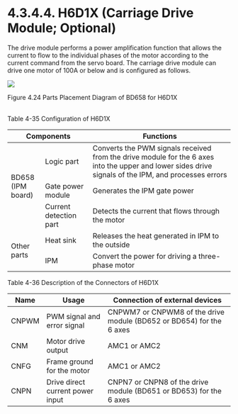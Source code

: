 ﻿# 4.3.4.4. H6D1X (Carriage Drive Module; Optional)

The drive module performs a power amplification function that allows the current to flow to the individual phases of the motor according to the current command from the servo board. The carriage drive module can drive one motor of 100A or below and is configured as follows.

![](../../../_assets/그림_4.43_H6D1X용BD658_부품_배치도.png  )

Figure 4.24 Parts Placement Diagram of BD658 for H6D1X</br></br>

Table 4-35 Configuration of H6D1X

<table>
<thead>
  <tr>
    <th colspan="2">Components</th>
    <th>Functions</th>
  </tr>
</thead>
<tbody>
  <tr>
    <td rowspan="3">BD658</br>(IPM board)
</td>
    <td>Logic part</td>
    <td>Converts the PWM signals received from the drive module for the 6 axes into the upper and lower sides drive signals of the IPM, and processes errors</td>
  </tr>
  <tr>
    <td>Gate power module</td>
    <td>Generates the IPM gate power</td>
  </tr>
  <tr>
    <td>Current detection part</td>
    <td>Detects the current that flows through the motor</td>
  </tr>
  <tr>
    <td rowspan="2">Other parts</td>
    <td>Heat sink</td>
    <td>Releases the heat generated in IPM to the outside</td>
  </tr>
  <tr>
    <td>IPM</td>
    <td>Convert the power for driving a three-phase motor</td>
  </tr>
</tbody>
</table>

Table 4-36 Description of the Connectors of H6D1X

<table>
<thead>
  <tr>
    <th>Name</th>
    <th>Usage</th>
    <th>Connection of external devices</th>
  </tr>
</thead>
<tbody>
  <tr>
    <td>CNPWM</td>
    <td>PWM signal and error signal</td>
    <td>CNPWM7 or CNPWM8 of the drive module (BD652 or BD654) for the 6 axes</td>
  </tr>
  <tr>
    <td>CNM</td>
    <td>Motor drive output</td>
    <td>AMC1 or AMC2</td>
  </tr>
  <tr>
    <td>CNFG</td>
    <td>Frame ground for the motor</td>
    <td>AMC1 or AMC2</td>
  </tr>
  <tr>
    <td>CNPN</td>
    <td>Drive direct current power input</td>
    <td>CNPN7 or CNPN8 of the drive module (BD651 or BD653) for the 6 axes</td>
  </tr>
</tbody>
</table>

